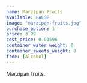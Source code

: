 ```yaml
---
name: Marzipan Fruits
available: FALSE
image: "marzipan-fruits.jpg"
purchase_option: 1
price: 3.99
cost_price: 0.01596
container_water_weight: 0
container_sweets_weight: 0
free: [Alcohol]
---
```

Marzipan fruits.